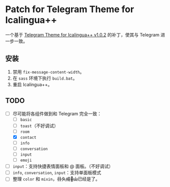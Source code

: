 # Patch for Telegram Theme for Icalingua++

一个基于 [Telegram Theme for Icalingua++ v1.0.2](https://github.com/wibus-wee-ac/icalingua-theme-telegram/releases/tag/v1.0.2) 的补丁，使其与 Telegram 进一步一致。

## 安装

1. 禁用 `fix-message-content-width`。
1. 在 `sass` 环境下执行 `build.bat`。
1. 重启 Icalingua++。

## TODO

- [ ] 尽可能将各组件做到和 Telegram 完全一致：
    - [ ] `basic`
    - [ ] `toast`（不好调试）
    - [ ] `room`
    - [x] `contact`
    - [ ] `info`
    - [ ] `conversation`
    - [ ] `input`
    - [ ] `emoji`
- [ ] `input`：支持快捷表情面板和 @ 面板。（不好调试）
- [ ] `info`, `conversation`, `input`：支持单面板模式
- [ ] 整理 `color` 和 `mixin`，~~日久成💩山~~已经是了。
